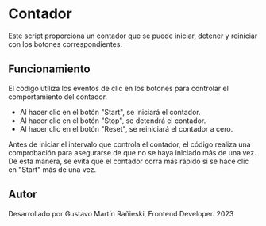 # Contador

Este script proporciona un contador que se puede iniciar, detener y reiniciar con los botones correspondientes.

## Funcionamiento

El código utiliza los eventos de clic en los botones para controlar el comportamiento del contador.

- Al hacer clic en el botón "Start", se iniciará el contador.
- Al hacer clic en el botón "Stop", se detendrá el contador.
- Al hacer clic en el botón "Reset", se reiniciará el contador a cero.

Antes de iniciar el intervalo que controla el contador, el código realiza una comprobación para asegurarse de que no se haya iniciado más de una vez. De esta manera, se evita que el contador corra más rápido si se hace clic en "Start" más de una vez.

## Autor

Desarrollado por Gustavo Martín Rañieski, Frontend Developer. 2023